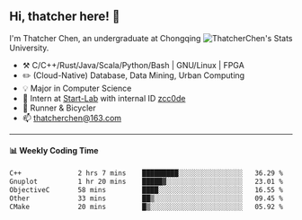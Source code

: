 ## Hi, thatcher here! :wave:

<img align="right" src="https://github-readme-stats.vercel.app/api?username=thatcherchen&title_color=333&text_color=777" alt="ThatcherChen's Stats" >

I'm Thatcher Chen, an undergraduate at Chongqing University.

- :hammer_and_pick:  C/C++/Rust/Java/Scala/Python/Bash | GNU/Linux | FPGA
- :pencil2:  (Cloud-Native) Database, Data Mining, Urban Computing
- :bulb:   Major in Computer Science
- :telescope:  Intern at [Start-Lab](https://github.com/Spatio-Temporal-Lab) with internal ID [zcc0de](https://github.com/zcc0de)
- :seedling:  Runner & Bicycler
- :mailbox: thatcherchen@163.com

---

#### :bar_chart: Weekly Coding Time

<!--START_SECTION:waka-->

```txt
C++              2 hrs 7 mins    █████████░░░░░░░░░░░░░░░░   36.29 %
Gnuplot          1 hr 20 mins    █████▓░░░░░░░░░░░░░░░░░░░   23.01 %
ObjectiveC       58 mins         ████░░░░░░░░░░░░░░░░░░░░░   16.55 %
Other            33 mins         ██▒░░░░░░░░░░░░░░░░░░░░░░   09.45 %
CMake            20 mins         █▒░░░░░░░░░░░░░░░░░░░░░░░   05.92 %
```

<!--END_SECTION:waka-->
